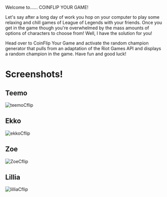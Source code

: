 Welcome to...... COINFLIP YOUR GAME!

Let's say after a long day of work you hop on your computer to play some relaxing and chill games of League of Legends with your friends. Once you get in the game though you're overwhelmed by the mass amounts of options of characters to choose from! Well, I have the solution for you!

Head over to CoinFlip Your Game and activate the random champion generator that pulls from an adaptation of the Riot Games API and displays a random champion in the game. Have fun and good luck!



# Screenshots!
## Teemo 

![teemoCflip](https://user-images.githubusercontent.com/99916869/181634385-8d547eee-f93c-47f5-9146-c49378da6913.png)

 ## Ekko 

![ekkoCflip](https://user-images.githubusercontent.com/99916869/181634057-5b726a10-5aa8-4f02-890e-920bfadfa975.png)

 ## Zoe 

![ZoeCflip](https://user-images.githubusercontent.com/99916869/181634087-c2896630-2fff-4c9b-b091-34418ccf742c.png)

 ## Lillia 

![lilliaCflip](https://user-images.githubusercontent.com/99916869/181634097-d1f6cbf5-63cc-4e72-8d56-0f276b26fbd8.png)


